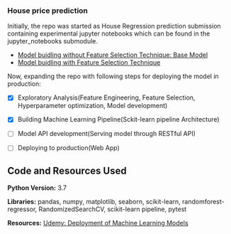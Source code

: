 ### House price prediction 

Initially, the repo was started as House Regression prediction submission containing experimental jupyter notebooks which 
can be found in the jupyter_notebooks submodule.
- [Model buidling without Feature Selection Technique: Base Model](https://github.com/Mattobad/House-Price-Prediction-Regression/blob/master/jupyter_notebooks/End-to-End-Housing-Price-Prediction-without-feature-selection.ipynb)
- [Model buidling with Feature Selection Technique](https://github.com/Mattobad/House-Price-Prediction-Regression/blob/master/jupyter_notebooks/End-to-End%20ML%20project%20with%20Feature%20Selection%20techniques.ipynb)

Now, expanding the repo with following steps for deploying the model in production:

- [x] Exploratory Analysis(Feature Engineering, Feature Selection, Hyperparameter optimization, Model development)
- [x] Building Machine Learning Pipeline(Sckit-learn pipeline Architecture)
- [ ] Model API development(Serving model through RESTful API)
- [ ] Deploying to production(Web App)


## Code and Resources Used
**Python Version:** 3.7

**Libraries:** pandas, numpy, matplotlib, seaborn, scikit-learn, randomforest-regressor, RandomizedSearchCV, scikit-learn pipeline, pytest

**Resources:** [Udemy: Deployment of Machine Learning Models][course1]

[course1]:https://www.udemy.com/course/deployment-of-machine-learning-models/

